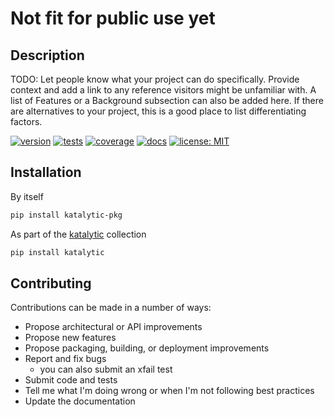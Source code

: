 # Not fit for public use yet

## Description
TODO: Let people know what your project can do specifically. Provide context and add a link to any reference visitors might be unfamiliar with. A list of Features or a Background subsection can also be added here. If there are alternatives to your project, this is a good place to list differentiating factors.

[![version](https://img.shields.io/pypi/v/katalytic-pkg)](https://pypi.org/project/katalytic-pkg/)
[![tests](https://gitlab.com/katalytic/katalytic-pkg/badges/main/pipeline.svg?key_text=tests&key_width=38)](https://gitlab.com/katalytic/katalytic-pkg/-/commits/main)
[![coverage](https://gitlab.com/katalytic/katalytic-pkg/badges/main/coverage.svg)](https://gitlab.com/katalytic/katalytic-pkg/-/commits/main)
[![docs](https://img.shields.io/readthedocs/katalytic-pkg.svg)](https://katalytic-pkg.readthedocs.io/en/latest/)
[![license: MIT](https://img.shields.io/badge/License-MIT-yellow.svg)](https://opensource.org/licenses/MIT)

## Installation
By itself
```bash
pip install katalytic-pkg
```

As part of the [katalytic](https://gitlab.com/katalytic/katalytic) collection
```bash
pip install katalytic
```

## Contributing
Contributions can be made in a number of ways:
- Propose architectural or API improvements
- Propose new features
- Propose packaging, building, or deployment improvements
- Report and fix bugs
	- you can also submit an xfail test
- Submit code and tests
- Tell me what I'm doing wrong or when I'm not following best practices
- Update the documentation


